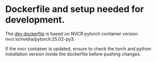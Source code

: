 # Dockerfile and setup needed for development.

The [dev dockerfile](./nvcr.Dockerfile) is based on NVCR pytorch container version nvcr.io/nvidia/pytorch:25.02-py3.

If the nvcr container is updated, ensure to check the torch and python installation version inside the dockerfile before pushing changes.